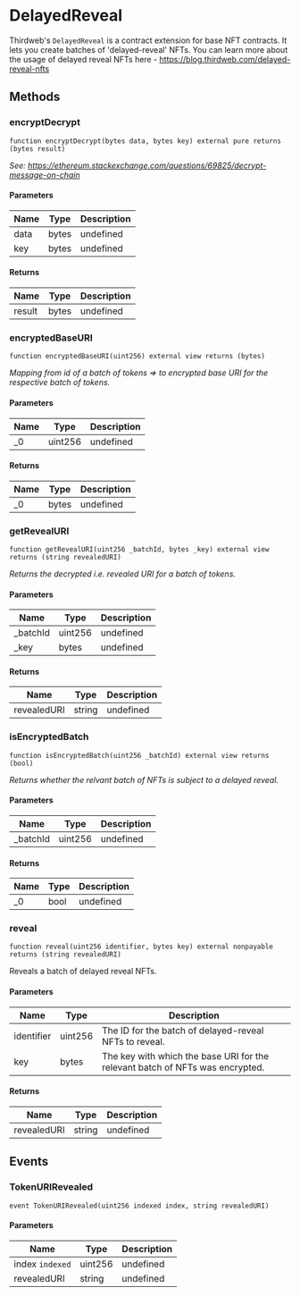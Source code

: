 # DelayedReveal





Thirdweb&#39;s `DelayedReveal` is a contract extension for base NFT contracts. It lets you create batches of  &#39;delayed-reveal&#39; NFTs. You can learn more about the usage of delayed reveal NFTs here - https://blog.thirdweb.com/delayed-reveal-nfts



## Methods

### encryptDecrypt

```solidity
function encryptDecrypt(bytes data, bytes key) external pure returns (bytes result)
```



*See: https://ethereum.stackexchange.com/questions/69825/decrypt-message-on-chain*

#### Parameters

| Name | Type | Description |
|---|---|---|
| data | bytes | undefined
| key | bytes | undefined

#### Returns

| Name | Type | Description |
|---|---|---|
| result | bytes | undefined

### encryptedBaseURI

```solidity
function encryptedBaseURI(uint256) external view returns (bytes)
```



*Mapping from id of a batch of tokens =&gt; to encrypted base URI for the respective batch of tokens.*

#### Parameters

| Name | Type | Description |
|---|---|---|
| _0 | uint256 | undefined

#### Returns

| Name | Type | Description |
|---|---|---|
| _0 | bytes | undefined

### getRevealURI

```solidity
function getRevealURI(uint256 _batchId, bytes _key) external view returns (string revealedURI)
```



*Returns the decrypted i.e. revealed URI for a batch of tokens.*

#### Parameters

| Name | Type | Description |
|---|---|---|
| _batchId | uint256 | undefined
| _key | bytes | undefined

#### Returns

| Name | Type | Description |
|---|---|---|
| revealedURI | string | undefined

### isEncryptedBatch

```solidity
function isEncryptedBatch(uint256 _batchId) external view returns (bool)
```



*Returns whether the relvant batch of NFTs is subject to a delayed reveal.*

#### Parameters

| Name | Type | Description |
|---|---|---|
| _batchId | uint256 | undefined

#### Returns

| Name | Type | Description |
|---|---|---|
| _0 | bool | undefined

### reveal

```solidity
function reveal(uint256 identifier, bytes key) external nonpayable returns (string revealedURI)
```

Reveals a batch of delayed reveal NFTs.



#### Parameters

| Name | Type | Description |
|---|---|---|
| identifier | uint256 | The ID for the batch of delayed-reveal NFTs to reveal.
| key | bytes | The key with which the base URI for the relevant batch of NFTs was encrypted.

#### Returns

| Name | Type | Description |
|---|---|---|
| revealedURI | string | undefined



## Events

### TokenURIRevealed

```solidity
event TokenURIRevealed(uint256 indexed index, string revealedURI)
```





#### Parameters

| Name | Type | Description |
|---|---|---|
| index `indexed` | uint256 | undefined |
| revealedURI  | string | undefined |



